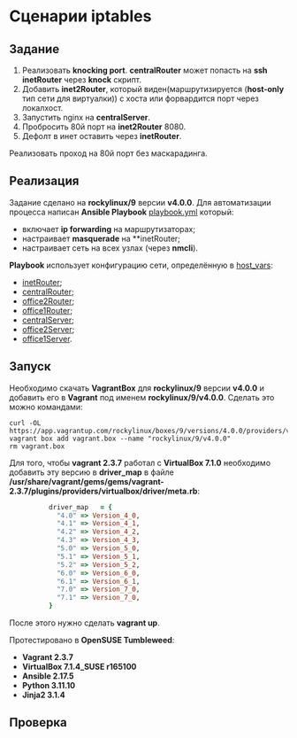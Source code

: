 # Сценарии iptables

## Задание

1. Реализовать **knocking port**. **centralRouter** может попасть на **ssh** **inetRouter** через **knock** скрипт.
2. Добавить **inet2Router**, который виден(маршрутизируется (**host-only** тип сети для виртуалки)) с хоста или форвардится порт через локалхост.
3. Запустить nginx на **centralServer**.
4. Пробросить 80й порт на **inet2Router** 8080.
5. Дефолт в инет оставить через **inetRouter**.

Реализовать проход на 80й порт без маскарадинга.

## Реализация

Задание сделано на **rockylinux/9** версии **v4.0.0**. Для автоматизации процесса написан **Ansible Playbook** [playbook.yml](playbook.yml) который:

- включает **ip forwarding** на маршрутизаторах;
- настраивает **masquerade** на **inetRouter;
- настраивает сеть на всех узлах (через **nmcli**).

**Playbook** использует конфигурацию сети, определённую в [host_vars](host_vars):

- [inetRouter](host_vars/inetRouter.yml);
- [centralRouter](host_vars/centralRouter.yml);
- [office2Router](host_vars/office2Router.yml);
- [office1Router](host_vars/office1Router.yml);
- [centralServer](host_vars/centralServer.yml);
- [office2Server](host_vars/office2Server.yml);
- [office1Server](host_vars/office1Server.yml).

## Запуск

Необходимо скачать **VagrantBox** для **rockylinux/9** версии **v4.0.0** и добавить его в **Vagrant** под именем **rockylinux/9/v4.0.0**. Сделать это можно командами:

```shell
curl -OL https://app.vagrantup.com/rockylinux/boxes/9/versions/4.0.0/providers/virtualbox/amd64/vagrant.box
vagrant box add vagrant.box --name "rockylinux/9/v4.0.0"
rm vagrant.box
```

Для того, чтобы **vagrant 2.3.7** работал с **VirtualBox 7.1.0** необходимо добавить эту версию в **driver_map** в файле **/usr/share/vagrant/gems/gems/vagrant-2.3.7/plugins/providers/virtualbox/driver/meta.rb**:

```ruby
          driver_map   = {
            "4.0" => Version_4_0,
            "4.1" => Version_4_1,
            "4.2" => Version_4_2,
            "4.3" => Version_4_3,
            "5.0" => Version_5_0,
            "5.1" => Version_5_1,
            "5.2" => Version_5_2,
            "6.0" => Version_6_0,
            "6.1" => Version_6_1,
            "7.0" => Version_7_0,
            "7.1" => Version_7_0,
          }
```

После этого нужно сделать **vagrant up**.

Протестировано в **OpenSUSE Tumbleweed**:

- **Vagrant 2.3.7**
- **VirtualBox 7.1.4_SUSE r165100**
- **Ansible 2.17.5**
- **Python 3.11.10**
- **Jinja2 3.1.4**

## Проверка
